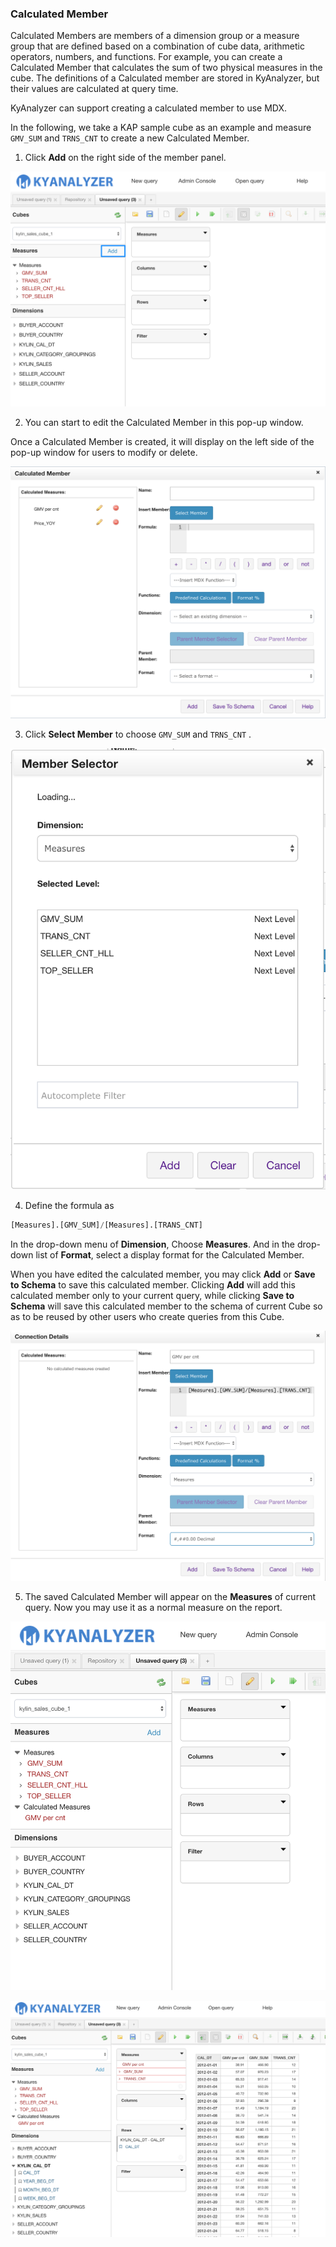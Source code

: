 ### Calculated Member

Calculated Members are members of a dimension group or a measure group that are defined based on a combination of cube data, arithmetic operators, numbers, and functions. For example, you can create a Calculated Member that calculates the sum of two physical measures in the cube. The definitions of a Calculated member are stored in KyAnalyzer, but their values are calculated at query time.

KyAnalyzer can support creating a calculated member to use MDX. 

In the following, we take a KAP sample cube as an example and measure `GMV_SUM` and `TRNS_CNT` to create a new Calculated Member.

1. Click **Add** on the right side of the member panel.

![Add Measures](images/calculated_member_1.png)

2. You can start to edit the Calculated Member in this pop-up window. 

Once a Calculated Member is created, it will display on the left side of the pop-up window for users to modify or delete.

![Edit Calculated Member](images/calculated_member_2.png)

3. Click **Select Member**  to choose `GMV_SUM` and `TRNS_CNT` .

![Select Member](images/calculated_member_3.png)

4. Define the formula as 

```sql
[Measures].[GMV_SUM]/[Measures].[TRANS_CNT]
```

In the drop-down menu of **Dimension**, Choose **Measures**. And in the drop-down list of **Format**, select a display format for the Calculated Member.

When you have edited the calculated member, you may click **Add** or **Save to Schema** to save this calculated member. Clicking **Add** will add this calculated member only to your current query, while clicking **Save to Schema** will save this calculated member to the schema of current Cube so as to be reused by other users who create queries from this Cube.

![Connection Details](images/calculated_member_4.png)

5. The saved Calculated Member will appear on the **Measures** of current query. Now you may use it as a normal measure on the report.

![Query Result 1](images/calculated_member_5.png)

![Query Result 2](images/calculated_member_6.png)

